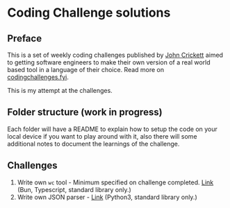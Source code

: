 # Coding Challenge solutions

## Preface
This is a set of weekly coding challenges published by [John Crickett](https://uk.linkedin.com/in/johncrickett) aimed to getting software engineers to make their own version of a real world based tool in a language of their choice. Read more on [codingchallenges.fyi](codingchallenges.fyi).

This is my attempt at the challenges.


## Folder structure (work in progress)
Each folder will have a README to explain how to setup the code on your local device if you want to play around with it, also there will some additional notes to document the learnings of the challenge.

## Challenges
1. Write own `wc` tool - Minimum specified on challenge completed. [Link](https://github.com/ankur26/codingchallenges-solutions/tree/main/ccwc) (Bun, Typescript, standard library only.)
2. Write own JSON parser - [Link](https://github.com/ankur26/codingchallenges-solutions/tree/main/jparser) (Python3, standard library only.)